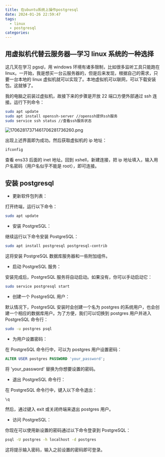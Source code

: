 ```yaml
---
title: 在ubuntu系统上操作postgresql
date: 2024-01-26 22:59:47
tags:
  - linux
  - postgresql
categories:
---
```


## 用虚拟机代替云服务器—学习 linux 系统的一种选择

这几天在学习 pgsql，用 windows 环境有诸多限制，比如很多监听工具只能跑在 linux。一开始，我是想买一台云服务器的，但是后来发现，根据自己的需求，只要一台本地的 linux 虚拟机就可以实现了。本地虚拟机可以联网，可以下载安装包。这就够了。

我的电脑之前装过虚拟机，故接下来的步骤是开放 22 端口方便外部通过 ssh 连接。运行下列命令：

```bash
sudo apt update
sudo apt install openssh-server //openssh提供ssh服务
sudo service ssh status //查看ssh服务状态
```

![17062817371461706281736260.png](https://fastly.jsdelivr.net/gh/li199-code/blog-imgs@main/17062817371461706281736260.png)

出现上述界面即为成功。然后获取虚拟机的 ip 地址：

```bash
ifconfig
```

查看 ens33 后面的 inet 地址。回到 xshell，新建连接，把 ip 地址填入，输入用户名密码（用户名似乎不能是 root），即可连接。

## 安装 postgresql

- 更新软件包列表：

打开终端，运行以下命令：

```bash
sudo apt update
```

- 安装 PostgreSQL：

继续运行以下命令安装 PostgreSQL：

```bash
sudo apt install postgresql postgresql-contrib
```

这将安装 PostgreSQL 数据库服务器和一些附加组件。

- 启动 PostgreSQL 服务：

安装完成后，PostgreSQL 服务将自动启动。如果没有，你可以手动启动它：

```bash
sudo service postgresql start
```

- 创建一个 PostgreSQL 用户：

默认情况下，PostgreSQL 安装时会创建一个名为 postgres 的系统用户，也会创建一个相应的数据库用户。为了方便，我们可以切换到 postgres 用户并进入 PostgreSQL 命令行：

```bash
sudo -u postgres psql
```

- 为用户设置密码：

在 PostgreSQL 命令行中，可以为 postgres 用户设置密码：

```sql
ALTER USER postgres PASSWORD 'your_password';
```

将 'your_password' 替换为你想要设置的密码。

- 退出 PostgreSQL 命令行：

在 PostgreSQL 命令行中，键入以下命令退出：

```sql
\q
```

然后，通过键入 exit 或关闭终端来退出 postgres 用户。

- 访问 PostgreSQL：

你现在可以使用新设置的密码通过以下命令登录到 PostgreSQL：

```bash
psql -U postgres -h localhost -d postgres
```

这将提示输入密码，输入之前设置的密码即可登录。

